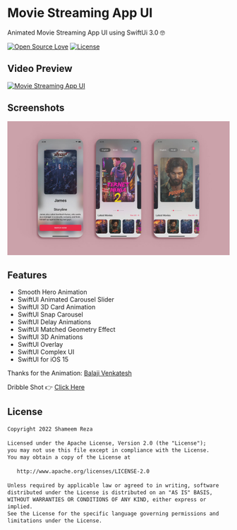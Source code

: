 # Movie Streaming App UI

Animated Movie Streaming App UI using SwiftUi 3.0 🤓

[![Open Source Love](https://badges.frapsoft.com/os/v1/open-source.svg?v=102)](https://opensource.org/licenses/Apache-2.0)
[![License](https://img.shields.io/badge/license-Apache%202.0-blue.svg)](https://github.com/shameemreza/moviestreamingui/blob/main/LICENSE)


## Video Preview

[![Movie Streaming App UI](https://img.youtube.com/vi/Yvu9PTFe4bE/0.jpg)](https://youtu.be/Yvu9PTFe4bE "Movie Streaming App UI")


## Screenshots

<img src="row/preview.jpg">


## Features

* Smooth Hero Animation
* SwiftUI Animated Carousel Slider
* SwiftUI 3D Card Animation
* SwiftUI Snap Carousel
* SwiftUI Delay Animations
* SwiftUI Matched Geometry Effect
* SwiftUI 3D Animations
* SwiftUI Overlay
* SwiftUI Complex UI
* SwiftUI for iOS 15


Thanks for the Animation: [Balaji Venkatesh](https://kavsoft.dev)

Dribble Shot 👉 [Click Here](https://dribbble.com/shots/17879744-Movie-Streaming-App-UI)

## License

```
Copyright 2022 Shameem Reza

Licensed under the Apache License, Version 2.0 (the "License");
you may not use this file except in compliance with the License.
You may obtain a copy of the License at

   http://www.apache.org/licenses/LICENSE-2.0

Unless required by applicable law or agreed to in writing, software
distributed under the License is distributed on an "AS IS" BASIS,
WITHOUT WARRANTIES OR CONDITIONS OF ANY KIND, either express or implied.
See the License for the specific language governing permissions and
limitations under the License.
```


